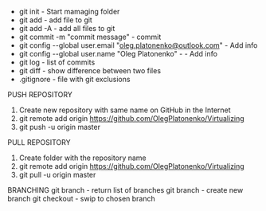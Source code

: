 - git init - Start mamaging folder
- git add - add file to git
- git add -A - add all files to git
- git commit -m "commit message" - commit
- git config --global user.email "oleg.platonenko@outlook.com" - Add info
- git config --global user.name "Oleg Platonenko" - - Add info
- git log - list of commits
- git diff - show difference between two files
- .gitignore - file with git exclusions

PUSH REPOSITORY
1. Create new repository with same name on GitHub in the Internet
2. git remote add origin https://github.com/OlegPlatonenko/Virtualizing
3. git push -u origin master

PULL REPOSITORY
1. Create folder with the repository name
2. git remote add origin https://github.com/OlegPlatonenko/Virtualizing
3. git pull -u origin master

BRANCHING
git branch - return list of branches
git branch <branch name> - create new branch
git checkout <branch name> - swip to chosen branch